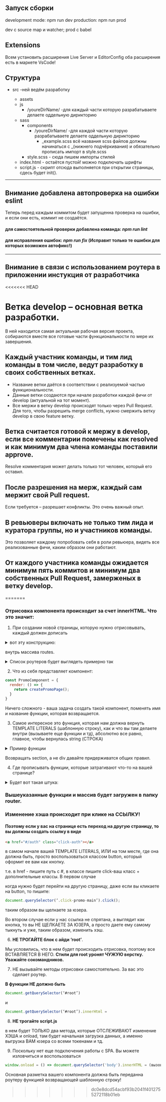## Запуск сборки

development mode: npm run dev
production: npm run prod

dev с source map и watcher;
prod с babel

## Extensions

Всем установить расширения Live Server и EditorConfig оба расширения есть в маркете VsCode!

## Структура

- src -ней ведём разработку

  - assets
  - js
    - /youreDirName/ -для каждый части которую разрабатываете делаете оддельную дирикторию
  - sass
    - components
      - /youreDirName/ -для каждой части которую разрабатываете делаете оддельную дирикторию
        - _example.scss всё названия scss файлов должны начинаться с _(нижнего подчёркивания) и обязательно прописать импорт в style.scss
    - style.scss - сюда пишем импорты стилей
  - index.html - остаётся пустой! можно подключать шрифты
  - script.js - скрипт отсюда выполняется при открытии страницы, сдесь будет init().

---

## Внимание добавлена автопроверка на ошибки eslint

Теперь перед каждым коммитом будет запущенна проверка на ошибки, и если они есть, коммит не создаётся.

#### для самостоятельной проверки добавлена команда: _npm run lint_

#### для исправления ошибок: _npm run fix_ (Исправит только те ошибки для которых возможен автофикс!)

---
## Внимание в связи с использованием роутера в приложении инстукция от разработчика

<<<<<<< HEAD
# Ветка develop – основная ветка разработки.

В ней находится самая актуальная рабочая версия проекта, собираются вместе все готовые части функциональности по мере их завершения.

## Каждый участник команды, и тим лид команды в том числе, ведут разработку в своих собственных ветках.

- Название ветки даётся в соответствии с реализуемой частью функциональности.
- Данные ветки создаются при начале разработки каждой фичи от develop (актуальной на тот момент).
- Все мержи в ветку develop происходят только через Pull Request. Для того, чтобы разрешить merge conflicts, нужно смержить ветку develop в свою feature ветку.

## Ветка считается готовой к мержу в develop, если все комментарии помечены как resolved и как минимум два члена команды поставили approve.

Resolve комментария может делать только тот человек, который его оставил.

## После разрешения на мерж, каждый сам мержит свой Pull request.

Если требуется – разрешает конфликты. Это очень важный опыт.

## В ревьюверы включать не только тим лида и куратора группы, но и участников команды.

Это позволяет каждому попробовать себя в роли ревьюера, видеть все реализованные фичи, каким образом они работают.

## От каждого участника команды ожидается минимум пять коммитов и минимум два собственных Pull Request, замерженых в ветку develop.
=======
### Отрисовка компонента происходит за счет innerHTML. Что это значит:

1. При создании новой страницы, которую нужно отрисовывать, каждый должен дописать
<details><summary>вот эту конструкцию:</summary>

````JavaScript
{ path: '/(путь, по которому мы переходим), component: (название компонента,который используем) }
````

</details>

внутрь массива routes.

<details><summary>Список роутеров будет выглядеть примерно так</summary>
  
````JavaScript
const routes = [
  { path: '/', component: PromoComponent, },
  { path: '/auth', component: AuthComponent, },
  ect.
];
````
</details>




2. Что из себя представляет компонент:

````JavaScript
const PromoComponent = {
  render: () => {
    return createPromoPage();
  }
} 
````

Ничего сложного - ваша задача создать такой компонент, поменять имя и название функции, которая возвращается.

3. Самое интересное это функция, которая нам должна вернуть TEMPLATE LITERALS (шаблонную строку), как и что вы там делаете внутри (вызываете еще функции и тд), абсолютно все равно, главное, чтобы вернулась string (СТРОКА)

  <details><summary>Пример функции</summary>
  
  ````JavaScript
  function mainGameRender() {
  const template = `
  <section class="game_main__wrapper">
    <div class="game_main">
      <div class="main__field">
        <div class="card-game">
          <div class="card-text card-text--quest">
            <span class="sentence sentence--first-part"></span>
            <input class="sentence sentence--target-word"></input>
            <span class="sentence sentence--last-part"></span>
          </div>
          <div class="separator"></div>
          <span class="card-text card-text--translate"></span>
        </div>
        <div class="arrow arrow--left"></div>
        <div class="arrow arrow--right"></div>
      </div>
      <div class="translate__word"></div>
      <div class="progress-bar">
        <div class="progress">
          <div class="progress-done"></div>
        </div>
      </div>
    </div>
  </section>
  `;
  return template;
}
  ````
</details>

Возвращать section, а не div давайте придерживатся общих правил. 

4. Где прописывать функции, которые затрагивают что-то на вашей странице?

<details><summary>Будет вот такая штука:</summary>
  
````JavaScropt
switch(path) {
    case '/': {
        clickAuth();
    }
    case '/auth’: {
        controlForm();
      clickStart();
    }
  }
````  
Вы просто будете дописывать соответствующий case и там вызывать необходимые вам методы.

</details>

### Вышеуказанные функции и массив будет загружен в папку router.


### Изменение хэша происходит при клике на ССЫЛКУ! 

#### Поэтому если у вас на странице есть переход на другую страницу, то вы должны создать ссылку в виде
````html
<a href="#/auth" class="click-auth"></a>
```` 
в самом начале вашей TEMPLATE LITERALS, 
ИЛИ на том месте, где она должна быть, просто воспользоваться классом button, который оформит ее вам как кнопку. 

т.е. в href - пишите путь с #, в классе пишите click-ваш класс + дополнительные классы.
В первом случае

когда нужно будет перейти на другую страницу, даже если вы кликаете на button, то пишите:

```JavaScript
document.querySelector(‘.click-promo-main’).click();
```
таким образом вы щелкаете за юзера.

Во втором случае
если у нас ссылка не спрятана, а выглядит как кнопка, то вы НЕ ЩЕЛКАЕТЕ ЗА ЮЗЕРА, а просто даете ему самому тыкнуть и уже, таким образом, изменить хэш.

6. __НЕ ТРОГАЙТЕ блок с айди ‘root’__. 

Мы условились, что в нем будет происходить отрисовка, поэтому все ВСТАВЛЯЕТСЯ В НЕГО. __Стили для root уронят ЧУЖУЮ верстку. Уважайте сокомандников.__

7. НЕ вызывайте методы отрисовки самостоятельно. 
За вас это сделает роутер.

__В функции НЕ должно быть__ 

````JavaScript
document.getQuerySelector(‘#root’)
````
и 
````JavaScript
document.getQuerySelector(‘#root’).innerHtml =  
````

8. __НЕ трогайте script.js__

в нем будет ТОЛЬКО два метода, которые ОТСЛЕЖИВАЮТ изменение ХЭША и onload, 
там будет начальная загрузка данных, а именно выгрузка ВАМ юзера со всеми токенами и тд. 

9. Поскольку нет еще подключения работы с SPA. Вы можете изловчиться и воспользоваться

````JavaScript
window.onload = () => document.querySelector('body').innerHTML = (вызов своей страницы)();
````
Основная разметка вашего компонента должна быть переданна роутеру функцией возвращающей шаблонную строку!
>>>>>>> dc0e8dcd54acbf93b2041f4012755272118b01eb

